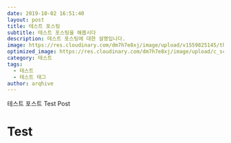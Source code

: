 ```yaml
---
date: 2019-10-02 16:51:40
layout: post
title: 테스트 포스팅
subtitle: 테스트 포스팅을 해봅시다
description: 테스트 포스팅에 대한 설명입니다.
image: https://res.cloudinary.com/dm7h7e8xj/image/upload/v1559825145/theme16_o0seet.jpg
optimized_image: https://res.cloudinary.com/dm7h7e8xj/image/upload/c_scale,w_380/v1559825145/theme16_o0seet.jpg
category: 테스트
tags:
  - 테스트
  - 테스트 태그
author: arqhive
---
```


테스트 포스트 Test Post

# Test